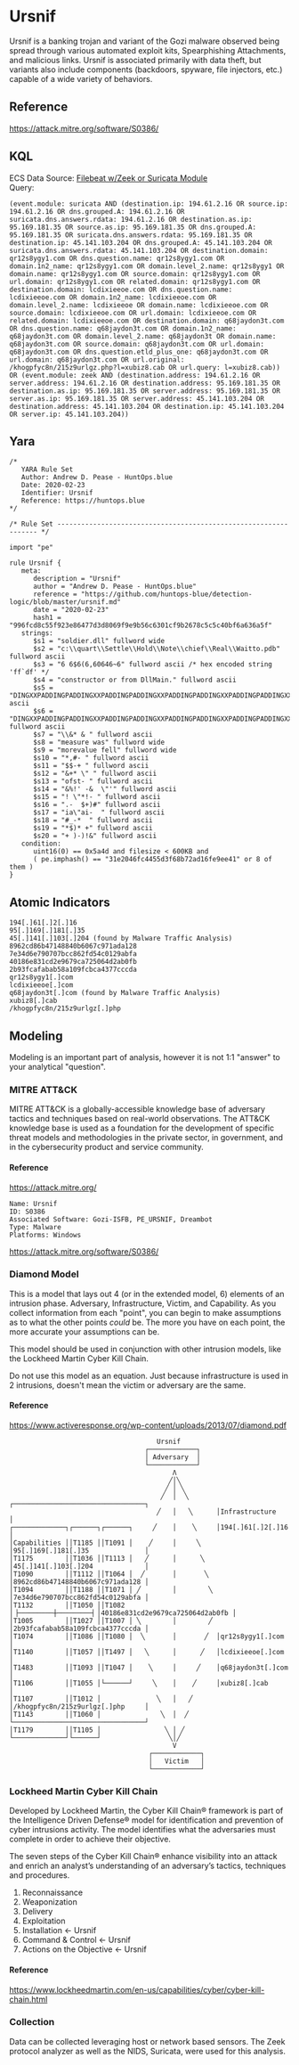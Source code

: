 # Ursnif
Ursnif is a banking trojan and variant of the Gozi malware observed being spread through various automated exploit kits, Spearphishing Attachments, and malicious links. Ursnif is associated primarily with data theft, but variants also include components (backdoors, spyware, file injectors, etc.) capable of a wide variety of behaviors.

## Reference
https://attack.mitre.org/software/S0386/

## KQL
ECS Data Source: [Filebeat w/Zeek or Suricata Module](https://www.elastic.co/beats/filebeat)  
Query:
```
(event.module: suricata AND (destination.ip: 194.61.2.16 OR source.ip: 194.61.2.16 OR dns.grouped.A: 194.61.2.16 OR suricata.dns.answers.rdata: 194.61.2.16 OR destination.as.ip: 95.169.181.35 OR source.as.ip: 95.169.181.35 OR dns.grouped.A: 95.169.181.35 OR suricata.dns.answers.rdata: 95.169.181.35 OR destination.ip: 45.141.103.204 OR dns.grouped.A: 45.141.103.204 OR suricata.dns.answers.rdata: 45.141.103.204 OR destination.domain: qr12s8ygy1.com OR dns.question.name: qr12s8ygy1.com OR domain.1n2_name: qr12s8ygy1.com OR domain.level_2.name: qr12s8ygy1 OR domain.name: qr12s8ygy1.com OR source.domain: qr12s8ygy1.com OR url.domain: qr12s8ygy1.com OR related.domain: qr12s8ygy1.com OR destination.domain: lcdixieeoe.com OR dns.question.name: lcdixieeoe.com OR domain.1n2_name: lcdixieeoe.com OR domain.level_2.name: lcdixieeoe OR domain.name: lcdixieeoe.com OR source.domain: lcdixieeoe.com OR url.domain: lcdixieeoe.com OR related.domain: lcdixieeoe.com OR destination.domain: q68jaydon3t.com OR dns.question.name: q68jaydon3t.com OR domain.1n2_name: q68jaydon3t.com OR domain.level_2.name: q68jaydon3t OR domain.name: q68jaydon3t.com OR source.domain: q68jaydon3t.com OR url.domain: q68jaydon3t.com OR dns.question.etld_plus_one: q68jaydon3t.com OR url.domain: q68jaydon3t.com OR url.original: /khogpfyc8n/215z9urlgz.php?l=xubiz8.cab OR url.query: l=xubiz8.cab)) OR (event.module: zeek AND (destination.address: 194.61.2.16 OR server.address: 194.61.2.16 OR destination.address: 95.169.181.35 OR destination.as.ip: 95.169.181.35 OR server.address: 95.169.181.35 OR server.as.ip: 95.169.181.35 OR server.address: 45.141.103.204 OR destination.address: 45.141.103.204 OR destination.ip: 45.141.103.204 OR server.ip: 45.141.103.204))
```

## Yara
```
/*
   YARA Rule Set
   Author: Andrew D. Pease - HuntOps.blue
   Date: 2020-02-23
   Identifier: Ursnif
   Reference: https://huntops.blue
*/

/* Rule Set ----------------------------------------------------------------- */

import "pe"

rule Ursnif {
   meta:
      description = "Ursnif"
      author = "Andrew D. Pease - HuntOps.blue"
      reference = "https://github.com/huntops-blue/detection-logic/blob/master/ursnif.md"
      date = "2020-02-23"
      hash1 = "996fcd8c55f923e86477d3d8069f9e9b56c6301cf9b2678c5c5c40bf6a636a5f"
   strings:
      $s1 = "soldier.dll" fullword wide
      $s2 = "c:\\quart\\Settle\\Hold\\Note\\chief\\Real\\Waitto.pdb" fullword ascii
      $s3 = "6 6$6(6,60646~6" fullword ascii /* hex encoded string 'ff`df' */
      $s4 = "constructor or from DllMain." fullword ascii
      $s5 = "DINGXXPADDINGPADDINGXXPADDINGPADDINGXXPADDINGPADDINGXXPADDINGPADDINGXXPADDINGPADDINGXXPADDINGPADDINGXXPADDINGPADDINGXXPADDINGPAD" ascii
      $s6 = "DINGXXPADDINGPADDINGXXPADDINGPADDINGXXPADDINGPADDINGXXPADDINGPADDINGXXPADDINGPADDINGXXPADDINGPADDINGXXPADDINGPADDINGXXPADDING" fullword ascii
      $s7 = "\\&* & " fullword ascii
      $s8 = "measure was" fullword wide
      $s9 = "morevalue fell" fullword wide
      $s10 = "*,#- " fullword ascii
      $s11 = "$$-+ " fullword ascii
      $s12 = "&+* \" " fullword ascii
      $s13 = "ofst- " fullword ascii
      $s14 = "&%!' -&  \"'" fullword ascii
      $s15 = "! \"*!- " fullword ascii
      $s16 = ".-  $+)#" fullword ascii
      $s17 = "ia\"ai-  " fullword ascii
      $s18 = "#_-*  " fullword ascii
      $s19 = "*$)* +" fullword ascii
      $s20 = "+ )-)!&" fullword ascii
   condition:
      uint16(0) == 0x5a4d and filesize < 600KB and
      ( pe.imphash() == "31e2046fc4455d3f68b72ad16fe9ee41" or 8 of them )
}
```

## Atomic Indicators
```
194[.]61[.]2[.]16
95[.]169[.]181[.]35
45[.]141[.]103[.]204 (found by Malware Traffic Analysis)
8962cd86b47148840b6067c971ada128
7e34d6e790707bcc862fd54c0129abfa
40186e831cd2e9679ca725064d2ab0fb
2b93fcafabab58a109fcbca4377cccda
qr12s8ygy1[.]com
lcdixieeoe[.]com
q68jaydon3t[.]com (found by Malware Traffic Analysis)
xubiz8[.]cab
/khogpfyc8n/215z9urlgz[.]php
```

## Modeling
Modeling is an important part of analysis, however it is not 1:1 "answer" to your analytical "question".

### MITRE ATT&CK
MITRE ATT&CK is a globally-accessible knowledge base of adversary tactics and techniques based on real-world observations. The ATT&CK knowledge base is used as a foundation for the development of specific threat models and methodologies in the private sector, in government, and in the cybersecurity product and service community.

#### Reference
https://attack.mitre.org/

```
Name: Ursnif
ID: S0386
Associated Software: Gozi-ISFB, PE_URSNIF, Dreambot
Type: Malware
Platforms: Windows
```
https://attack.mitre.org/software/S0386/

### Diamond Model
This is a model that lays out 4 (or in the extended model, 6) elements of an intrusion phase. Adversary, Infrastructure, Victim, and Capability. As you collect information from each "point", you can begin to make assumptions as to what the other points _could_ be. The more you have on each point, the more accurate your assumptions can be.

This model should be used in conjunction with other intrusion models, like the Lockheed Martin Cyber Kill Chain.

Do not use this model as an equation. Just because infrastructure is used in 2 intrusions, doesn't mean the victim or adversary are the same.

#### Reference
https://www.activeresponse.org/wp-content/uploads/2013/07/diamond.pdf

```
                                     Ursnif
                                  ┌────────────┐                                      
                                  │ Adversary  │                                      
                                  └────────────┘                                      
                                         Λ                                             
                                        ╱│╲                                            
                                       ╱ │ ╲                                           
                                      ╱  │  ╲       ┌─────────────────────────────────┐
                                     ╱   │   ╲      │Infrastructure                   │
┌─────────────┐┌──────┐┌──────┐     ╱    │    ╲     │194[.]61[.]2[.]16                │
│Capabilities ││T1185 ││T1091 │    ╱     │     ╲    │95[.]169[.]181[.]35              │
│T1175        ││T1036 ││T1113 │   ╱      │      ╲   │45[.]141[.]103[.]204             │
│T1090        ││T1112 ││T1064 │  ╱       │       ╲  │8962cd86b47148840b6067c971ada128 │
│T1094        ││T1188 ││T1071 │ ╱        │        ╲ │7e34d6e790707bcc862fd54c0129abfa │
│T1132        ││T1050 ││T1082 │▕─────────┼─────────▏│40186e831cd2e9679ca725064d2ab0fb │
│T1005        ││T1027 ││T1007 │ ╲        │        ╱ │2b93fcafabab58a109fcbca4377cccda │
│T1074        ││T1086 ││T1080 │  ╲       │       ╱  │qr12s8ygy1[.]com                 │
│T1140        ││T1057 ││T1497 │   ╲      │      ╱   │lcdixieeoe[.]com                 │
│T1483        ││T1093 ││T1047 │    ╲     │     ╱    │q68jaydon3t[.]com                │
│T1106        ││T1055 │└──────┘     ╲    │    ╱     │xubiz8[.]cab                     │
│T1107        ││T1012 │              ╲   │   ╱      │/khogpfyc8n/215z9urlgz[.]php     │
│T1143        ││T1060 │               ╲  │  ╱       └─────────────────────────────────┘
│T1179        ││T1105 │                ╲ │ ╱                                           
└─────────────┘└──────┘                 ╲│╱                                            
                                         V                                             
                                   ┌────────────┐                                      
                                   │   Victim   │                                      
                                   └────────────┘                   
```

### Lockheed Martin Cyber Kill Chain
Developed by Lockheed Martin, the Cyber Kill Chain® framework is part of the Intelligence Driven Defense® model for identification and prevention of cyber intrusions activity. The model identifies what the adversaries must complete in order to achieve their objective.

The seven steps of the Cyber Kill Chain® enhance visibility into an attack and enrich an analyst’s understanding of an adversary’s tactics, techniques and procedures.

1. Reconnaissance
1. Weaponization
1. Delivery
1. Exploitation
1. Installation <- Ursnif
1. Command & Control <- Ursnif
1. Actions on the Objective <- Ursnif

#### Reference
https://www.lockheedmartin.com/en-us/capabilities/cyber/cyber-kill-chain.html

### Collection
Data can be collected leveraging host or network based sensors. The Zeek protocol analyzer as well as the NIDS, Suricata, were used for this analysis.
